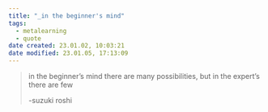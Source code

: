 ```yaml
---
title: "_in the beginner's mind"
tags:
  - metalearning
  - quote
date created: 23.01.02, 10:03:21
date modified: 23.01.05, 17:13:09
---
```


> in the beginner’s mind there are many possibilities, but in the expert’s there are few
>
> -suzuki roshi
